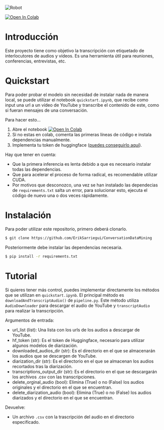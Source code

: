 ![Robot](https://github.com/ErikSarriegui/ConversationDataMining/blob/main/repo_assets/stable-diffusion-turbo.jpeg)

[![Open In Colab](https://colab.research.google.com/assets/colab-badge.svg)](https://colab.research.google.com/github/ErikSarriegui/ConversationDataMining/blob/main/quickstart.ipynb)

# **Introducción**
Este proyecto tiene como objetivo la transcripción con etiquetado de interlocutores de audios y vídeos. Es una herramienta útil para reuniones, conferencias, entrevistas, etc.

# **Quickstart**
Para poder probar el modelo sin necesidad de instalar nada de manera local, se puede utilizar el notebook `quickstart.ipynb`, que recibe como input una url a un vídeo de YouTube y transcribe el contenido de este, como si fueran mensajes de una conversación.

Para hacer esto...
  1. Abre el notebook [![Open In Colab](https://colab.research.google.com/assets/colab-badge.svg)](https://colab.research.google.com/github/ErikSarriegui/ConversationDataMining/blob/main/quickstart.ipynb)
  2. Si no estas en colab, comenta las primeras líneas de código e instala dependencias manualmente.
  3. Implementa tu token de huggingface ([puedes conseguirlo aquí](https://huggingface.co/settings/tokens)).

Hay que tener en cuenta:
  * Que la primera inferencia es lenta debido a que es necesario instalar todas las dependencias.
  * Que para acelerar el proceso de forma radical, es recomendable utilizar CUDA.
  * Por motivos que desconozco, una vez se han instalado las dependecias de `requirements.txt` salta un error, para solucionar esto, ejecuta el código de nuevo una o dos veces rápidamente.

# **Instalación**
Para poder utilizar este repositorio, primero deberá clonarlo.
``` bash
$ git clone https://github.com/ErikSarriegui/ConversationDataMining
```

Posteriormente debe instalar las dependencias necesaria.
``` bash
$ pip install -r requirements.txt
```

# **Tutorial**
Si quieres tener más control, puedes implementar directamente los métodos que se utilizan en `quickstart.ipynb`. El principal método es `downloadAndTranscriptAudio()` de `pipeline.py`. Este método utiliza `AudioDownloader` para descargar el audio de YouTube y
`transcriptAudio` para realizar la transcripción.

Argumentos de entrada:
- url_list (list): Una lista con los urls de los audios a descargar de
YouTube.
- hf_token (str): Es el token de Huggingface, necesario para utilizar algunos
modelos de diarización.
- downloaded_audios_dir (str): Es el directorio en el que se almacenarán
los audios que se descargen de YouTube.
- diarization_dir (str): Es el directorio en el que se almacenan los audios
recortados tras la diarización.
- transcriptions_output_dir (str): Es el directorio en el que se descargarán los
archivos .csv con las transcripciones.
- delete_orginal_audio (bool): Elimina (True) o no (False) los audios originales y
el directorio en el que se encuentran.
- delete_diarization_audio (bool): Elimina (True) o no (False) los audios diarizados
y el directorio en el que se encuentran.

Devuelve:
- Un archivo `.csv` con la trascripción del audio en el directorio especificado.
